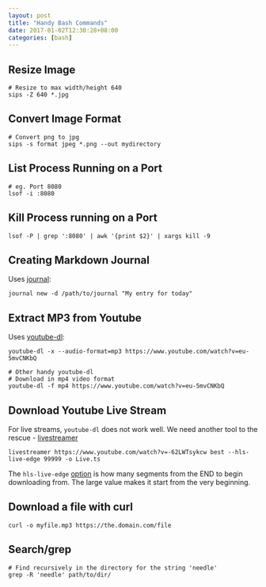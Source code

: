 ```yaml
---
layout: post
title: "Handy Bash Commands"
date: 2017-01-02T12:30:28+08:00
categories: [bash]
---
```


## Resize Image

    # Resize to max width/height 640
    sips -Z 640 *.jpg

## Convert Image Format

    # Convert png to jpg
    sips -s format jpeg *.png --out mydirectory

## List Process Running on a Port

    # eg. Port 8080
    lsof -i :8080

## Kill Process running on a Port

    lsof -P | grep ':8080' | awk '{print $2}' | xargs kill -9

## Creating Markdown Journal

Uses [journal](https://github.com/samwize/journal/):

    journal new -d /path/to/journal "My entry for today"

## Extract MP3 from Youtube

Uses [youtube-dl](https://rg3.github.io/youtube-dl/):

    youtube-dl -x --audio-format=mp3 https://www.youtube.com/watch?v=eu-5mvCNKbQ

    # Other handy youtube-dl
    # Download in mp4 video format
    youtube-dl -f mp4 https://www.youtube.com/watch?v=eu-5mvCNKbQ

## Download Youtube Live Stream

For live streams, `youtube-dl` does not work well. We need another tool to the rescue - [livestreamer](https://github.com/chrippa/livestreamer/)

    livestreamer https://www.youtube.com/watch?v=-62LWTsykcw best --hls-live-edge 99999 -o Live.ts

The `hls-live-edge` [option](http://docs.livestreamer.io/cli.html#cmdoption--hls-live-edge) is how many segments from the END to begin downloading from. The large value makes it start from the very beginning.

## Download a file with curl

    curl -o myfile.mp3 https://the.domain.com/file

## Search/grep

    # Find recursively in the directory for the string 'needle'
    grep -R 'needle' path/to/dir/
    